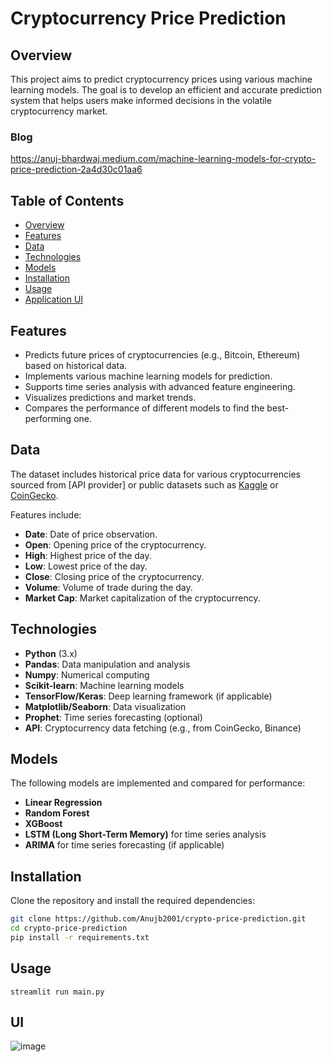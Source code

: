 # Cryptocurrency Price Prediction

## Overview

This project aims to predict cryptocurrency prices using various machine learning models. The goal is to develop an efficient and accurate prediction system that helps users make informed decisions in the volatile cryptocurrency market.
### Blog
https://anuj-bhardwaj.medium.com/machine-learning-models-for-crypto-price-prediction-2a4d30c01aa6

## Table of Contents
- [Overview](#overview)
- [Features](#features)
- [Data](#data)
- [Technologies](#technologies)
- [Models](#models)
- [Installation](#installation)
- [Usage](#usage)
- [Application UI](#ui)
  

## Features
- Predicts future prices of cryptocurrencies (e.g., Bitcoin, Ethereum) based on historical data.
- Implements various machine learning models for prediction.
- Supports time series analysis with advanced feature engineering.
- Visualizes predictions and market trends.
- Compares the performance of different models to find the best-performing one.

## Data
The dataset includes historical price data for various cryptocurrencies sourced from [API provider] or public datasets such as [Kaggle](https://www.kaggle.com/) or [CoinGecko](https://www.coingecko.com/).

Features include:
- **Date**: Date of price observation.
- **Open**: Opening price of the cryptocurrency.
- **High**: Highest price of the day.
- **Low**: Lowest price of the day.
- **Close**: Closing price of the cryptocurrency.
- **Volume**: Volume of trade during the day.
- **Market Cap**: Market capitalization of the cryptocurrency.

## Technologies
- **Python** (3.x)
- **Pandas**: Data manipulation and analysis
- **Numpy**: Numerical computing
- **Scikit-learn**: Machine learning models
- **TensorFlow/Keras**: Deep learning framework (if applicable)
- **Matplotlib/Seaborn**: Data visualization
- **Prophet**: Time series forecasting (optional)
- **API**: Cryptocurrency data fetching (e.g., from CoinGecko, Binance)

## Models
The following models are implemented and compared for performance:
- **Linear Regression**
- **Random Forest**
- **XGBoost**
- **LSTM (Long Short-Term Memory)** for time series analysis
- **ARIMA** for time series forecasting (if applicable)

## Installation
Clone the repository and install the required dependencies:
```bash
git clone https://github.com/Anujb2001/crypto-price-prediction.git
cd crypto-price-prediction
pip install -r requirements.txt
```
## Usage
```
streamlit run main.py
```
## UI
![image](https://github.com/user-attachments/assets/f8b9afcc-86a4-4aaf-a2b5-b4177ac9ebf7)


